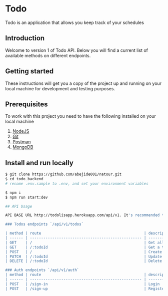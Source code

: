 # Todo

Todo is an application that allows you keep track of your schedules

## Introduction

Welcome to version 1 of Todo API. Below you will find a current list of available methods on different endpoints.

## Getting started

These instructions will get you a copy of the project up and running on your local machine for development and testing purposes.

## Prerequisites

To work with this project you need to have the following installed on your local machine

1. [NodeJS](https://nodejs.org)
2. [Git](https://git-scm.com/downloads)
3. [Postman](https://www.postman.com/)
4. [MongoDB](mongodb.com)

## Install and run locally

```bash
$ git clone https://github.com/abejide001/natour.git
$ cd todo_backend
# rename .env.sample to .env, and set your environment variables

$ npm i
$ npm run start:dev

## API Usage

API BASE URL http://todolisapp.herokuapp.com/api/v1. It's recommended to attach a `authorization` Header containing the generated `token` from `/api/v1/auth/sign-in` to all access all requests.

### Todos endpoints `/api/v1/todos`

| method | route                                              | description                              |
| ------ | -------------------------------------------------- | -----------------------------------------|
| GET    | /                                                  | Get all todos                            |
| GET    | /:todoId                                           | Get a todo                               |
| POST   | /                                                  | Create a todo                            |
| PATCH  | /:todoId                                           | Update a todo                            |
| DELETE | /:todoId                                           | Delete a todo                            |  

### Auth endpoints `/api/v1/auth`
| method | route                                              | description                              |
| ------ | -------------------------------------------------- | -----------------------------------------|
| POST   | /sign-in                                           | Login                                    |
| POST   | /sign-up                                           | Register                                 |
